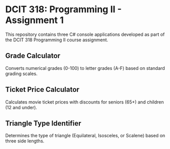 # DCIT 318: Programming II - Assignment 1

This repository contains three C# console applications developed as part of the DCIT 318 Programming II course assignment.

## Grade Calculator
Converts numerical grades (0-100) to letter grades (A-F) based on standard grading scales.

## Ticket Price Calculator
Calculates movie ticket prices with discounts for seniors (65+) and children (12 and under).

## Triangle Type Identifier
Determines the type of triangle (Equilateral, Isosceles, or Scalene) based on three side lengths.

